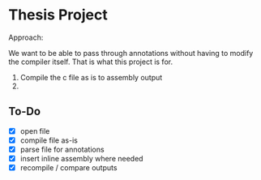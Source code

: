 # Thesis Project
Approach: 

We want to be able to pass through annotations without having to modify the compiler itself. That is what this project is for. 

1. Compile the c file as is to assembly output
2. 

## To-Do

- [x] open file
- [x] compile file as-is
- [x] parse file for annotations
- [x] insert inline assembly where needed
- [x] recompile / compare outputs